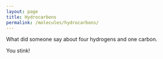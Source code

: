 ```yaml
---
layout: page
title: Hydrocarbons
permalink: /molecules/hydrocarbons/
---
```


What did someone say about four hydrogens and one carbon.

You stink!